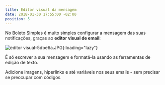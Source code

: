 ```yaml
---
title: Editor visual da mensagem
date: 2018-01-30 17:55:00 -02:00
position: 5
---
```


No Boleto Simples é muito simples configurar a mensagem das suas notificações, graças ao **editor visual de email**:

![editor visual-5dbe6a.JPG](/uploads/editor%20visual-5dbe6a.JPG){:loading="lazy"}

É só escrever a sua mensagem e formatá-la usando as ferramentas de edição de texto.

Adicione imagens, hiperlinks e até variáveis nos seus emails - sem precisar se preocupar com códigos.